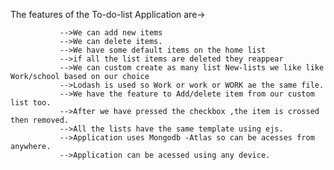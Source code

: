The features of the To-do-list Application are->

               -->We can add new items
               -->We can delete items.
               -->We have some default items on the home list
               -->if all the list items are deleted they reappear
               -->We can custom create as many list New-lists we like like Work/school based on our choice
               -->Lodash is used so Work or work or WORK ae the same file.
               -->We have the feature to Add/delete item from our custom list too.
               -->After we have pressed the checkbox ,the item is crossed then removed.
               -->All the lists have the same template using ejs.
               -->Application uses Mongodb -Atlas so can be acesses from anywhere.
	           -->Application can be acessed using any device.
               
               
